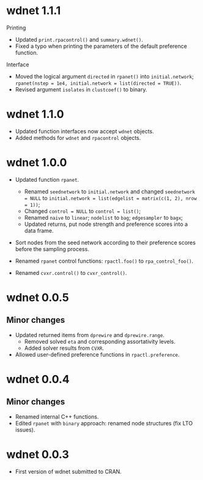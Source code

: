 # wdnet 1.1.1

Printing
+ Updated `print.rpacontrol()` and `summary.wdnet()`.
+ Fixed a typo when printing the parameters of the default preference function.

Interface
+ Moved the logical argument `directed` in `rpanet()` into `initial.network`;
  `rpanet(nstep = 1e4, initial.network = list(directed = TRUE))`.
+ Revised argument `isolates` in `clustcoef()` to binary.


# wdnet 1.1.0

+ Updated function interfaces now accept `wdnet` objects.
+ Added methods for `wdnet` and `rpacontrol` objects.

# wdnet 1.0.0

+ Updated function `rpanet`.
  + Renamed `seednetwork` to `initial.network` and changed `seednetwork = NULL`
  to `initial.network = list(edgelist = matrix(c(1, 2), nrow = 1))`;
  + Changed `control = NULL` to `control = list()`;
  + Renamed `naive` to `linear`; `nodelist` to `bag`; `edgesampler` to `bagx`;
  + Updated returns, put node strength and preference scores into a data frame.

+ Sort nodes from the seed network according to their preference scores before
  the sampling process.
+ Renamed `rpanet` control functions: `rpactl.foo()` to  `rpa_control_foo()`.
+ Renamed `cvxr.control()` to `cvxr_control()`.

# wdnet 0.0.5

## Minor changes

+ Updated returned items from `dprewire` and `dprewire.range`.
  + Removed solved `eta` and corresponding assortativity levels.
  + Added solver results from `CVXR`.
+ Allowed user-defined preference functions in `rpactl.preference`.

# wdnet 0.0.4

## Minor changes

+ Renamed internal C++ functions.
+ Edited `rpanet` with `binary` approach: renamed node structures (fix LTO issues).


# wdnet 0.0.3

+ First version of wdnet submitted to CRAN.
